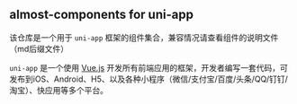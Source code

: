 ## almost-components for uni-app
该仓库是一个用于 `uni-app` 框架的组件集合，兼容情况请查看组件的说明文件（md后缀文件）

`uni-app` 是一个使用 [Vue.js](https://github.com/vuejs/vue) 开发所有前端应用的框架，开发者编写一套代码，可发布到iOS、Android、H5、以及各种小程序（微信/支付宝/百度/头条/QQ/钉钉/淘宝）、快应用等多个平台。

